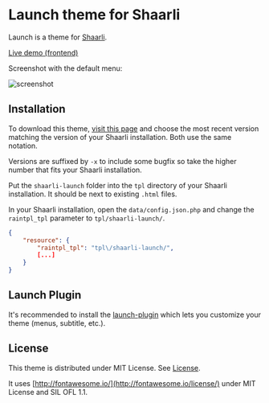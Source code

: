 # Launch theme for Shaarli

Launch is a theme for [Shaarli](https://github.com/shaarli/Shaarli).

[Live demo (frontend)](https://links.hoa.ro)

Screenshot with the default menu:

![screenshot](http://i.imgur.com/axH1TYk.png)

## Installation

To download this theme, [visit this page](https://github.com/ArthurHoaro/shaarli-launch) and choose the 
most recent version matching the version of your Shaarli installation. Both use the same notation.

Versions are suffixed by `-x` to include some bugfix so take the higher number that fits your Shaarli installation.

Put the `shaarli-launch` folder into the `tpl` directory of your Shaarli installation. It should be next to existing `.html` files.

In your Shaarli installation, open the `data/config.json.php` and change the `raintpl_tpl` parameter to `tpl/shaarli-launch/`.

```json
{
    "resource": {
        "raintpl_tpl": "tpl\/shaarli-launch/",
        [...]
    }
}
```

## Launch Plugin

It's recommended to install the [launch-plugin](https://github.com/ArthurHoaro/launch-plugin) which lets you customize your theme (menus, subtitle, etc.).

## License 

This theme is distributed under MIT License. See [License](https://github.com/ArthurHoaro/shaarli-launch/blob/master/LICENSE.md).

It uses [http://fontawesome.io/](http://fontawesome.io/license/) under MIT License and SIL OFL 1.1.